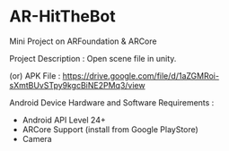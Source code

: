 # AR-HitTheBot
 Mini Project on ARFoundation & ARCore
 
 Project Description : Open scene file in unity.
 
 
 (or) APK File : https://drive.google.com/file/d/1aZGMRoi-sXmtBUvSTpy9kgcBiNE2PMq3/view
 
 Android Device Hardware and Software Requirements :
-  Android API Level 24+
-  ARCore Support (install from Google PlayStore)
-  Camera
